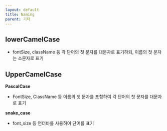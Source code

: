 ```yaml
---
layout: default
title: Naming
parent: 기타
---
```


## lowerCamelCase
- fontSize, className 등 각 단어의 첫 문자를 대문자로 표기하되, 이름의 첫 문자는 소문자로 표기

## UpperCamelCase

**PascalCase**
- FontSize, ClassName 등 이름의 첫 문자를 포함하여 각 단어의 첫 문자를 대문자로 표기

**snake_case**
- font_size 등 언더바를 사용하여 단어를 표기